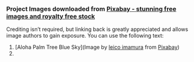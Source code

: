 ### Project Images downloaded from [Pixabay - stunning free images and royalty free stock](https://pixabay.com/)

Crediting isn’t required, but linking back is greatly appreciated and allows image authors to gain exposure. You can use the following text:

  1.  [Aloha Palm Tree Blue Sky](Image by <a href="https://pixabay.com/users/graziebambino-1593455/?utm_source=link-attribution&amp;utm_medium=referral&amp;utm_campaign=image&amp;utm_content=2700190">leico imamura</a> from <a href="https://pixabay.com/?utm_source=link-attribution&amp;utm_medium=referral&amp;utm_campaign=image&amp;utm_content=2700190">Pixabay</a>)
  2.  







